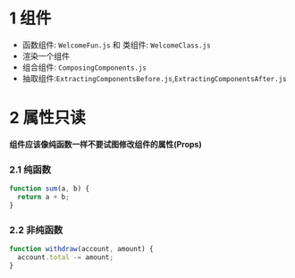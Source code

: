 # 1 组件
* 函数组件: ``WelcomeFun.js`` 和 类组件: ``WelcomeClass.js``
* 渲染一个组件
* 组合组件: ``ComposingComponents.js``
* 抽取组件:``ExtractingComponentsBefore.js``,``ExtractingComponentsAfter.js``
# 2 属性只读
**组件应该像纯函数一样不要试图修改组件的属性(Props)**
### 2.1 纯函数
```js
function sum(a, b) {
  return a + b;
}
```
### 2.2 非纯函数
```js
function withdraw(account, amount) {
  account.total -= amount;
}
```

